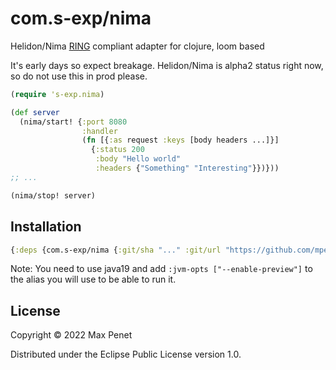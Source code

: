 # com.s-exp/nima

Helidon/Nima [RING](https://github.com/ring-clojure/ring/blob/master/SPEC) compliant adapter for clojure, loom based 

It's early days so expect breakage. 
Helidon/Nima is alpha2 status right now, so do not use this in prod please.


```clojure
(require 's-exp.nima)

(def server
  (nima/start! {:port 8080
                :handler
                (fn [{:as request :keys [body headers ...]}]
                  {:status 200
                   :body "Hello world"
                   :headers {"Something" "Interesting"}})}))
;; ...

(nima/stop! server)

```

## Installation

```clojure
{:deps {com.s-exp/nima {:git/sha "..." :git/url "https://github.com/mpenet/nima"}}}
```

Note: You need to use java19 and add `:jvm-opts ["--enable-preview"]` to the alias you will use to be able to run it.

## License

Copyright © 2022 Max Penet

Distributed under the Eclipse Public License version 1.0.
